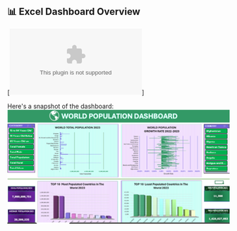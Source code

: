## 📊 Excel Dashboard Overview

[![Download dashboard](./My_Excel_Project.xlsx)]


Here's a snapshot of the dashboard:
![Excel Dashboard](Screenshot_Excel.png)
